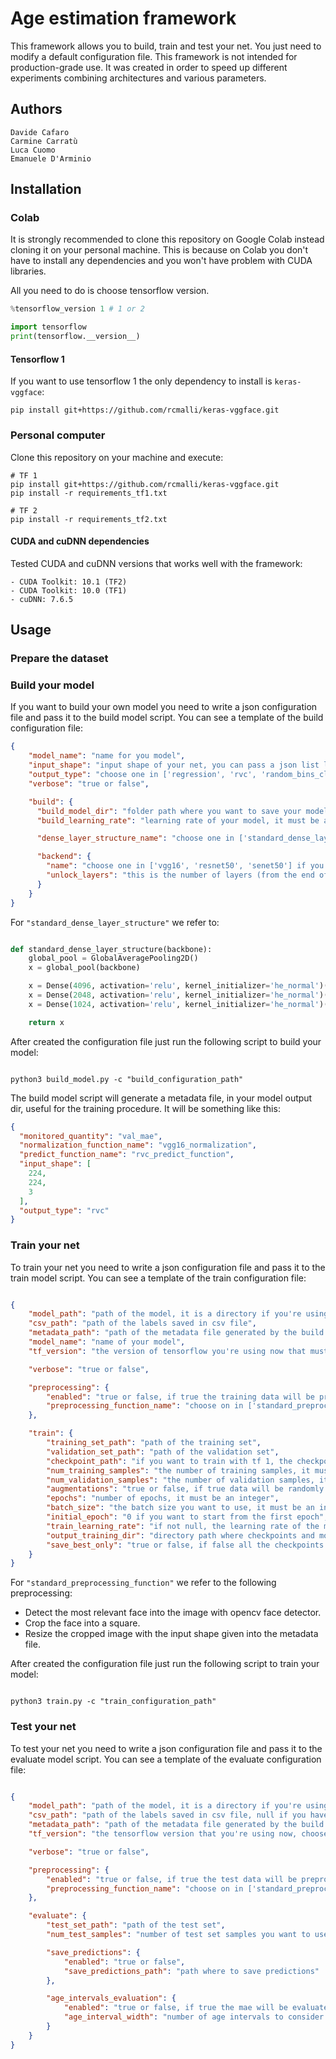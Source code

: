 # Age estimation framework

This framework allows you to build, train and test your net. You just need to modify a default configuration file.
This framework is not intended for production-grade use. It was created in order to speed up different experiments combining architectures and various parameters.

## Authors

```
Davide Cafaro
Carmine Carratù
Luca Cuomo
Emanuele D'Arminio
```

## Installation

### Colab
It is strongly recommended to clone this repository on Google Colab instead cloning it on your personal machine.
This is because on Colab you don't have to install any dependencies and you won't have problem with CUDA libraries.

All you need to do is choose tensorflow version.

```python 
%tensorflow_version 1 # 1 or 2

import tensorflow
print(tensorflow.__version__)
```

#### Tensorflow 1
If you want to use tensorflow 1 the only dependency to install is `keras-vggface`:

```shell script
pip install git+https://github.com/rcmalli/keras-vggface.git
```

### Personal computer

Clone this repository on your machine and execute:

```shell script
# TF 1
pip install git+https://github.com/rcmalli/keras-vggface.git
pip install -r requirements_tf1.txt

# TF 2
pip install -r requirements_tf2.txt
```
#### CUDA and cuDNN dependencies

Tested CUDA and cuDNN versions that works well with the framework:

```
- CUDA Toolkit: 10.1 (TF2)
- CUDA Toolkit: 10.0 (TF1)
- cuDNN: 7.6.5
```

## Usage

### Prepare the dataset

### Build your model

If you want to build your own model you need to write a json configuration file and pass it to the build model script.
You can see a template of the build configuration file:

```json
{
    "model_name": "name for you model",
    "input_shape": "input shape of your net, you can pass a json list like this [224, 224, 3]",
    "output_type": "choose one in ['regression', 'rvc', 'random_bins_classification']",
    "verbose": "true or false",

    "build": {
      "build_model_dir": "folder path where you want to save your model",
      "build_learning_rate": "learning rate of your model, it must be a number",

      "dense_layer_structure_name": "choose one in ['standard_dense_layer_structure', 'vgg16_dense_layer_structure']",

      "backend": {
        "name": "choose one in ['vgg16', 'resnet50', 'senet50'] if you're using TF1, choose one in ['vgg19'] if you're using TF2",
        "unlock_layers": "this is the number of layers (from the end of the net) you want to unlock for training, choose one in ['none', 'all', 1, 2, ..]"
      }
    }
}
```

For `"standard_dense_layer_structure"` we refer to:

```python

def standard_dense_layer_structure(backbone):
    global_pool = GlobalAveragePooling2D()
    x = global_pool(backbone)

    x = Dense(4096, activation='relu', kernel_initializer='he_normal')(x)
    x = Dense(2048, activation='relu', kernel_initializer='he_normal')(x)
    x = Dense(1024, activation='relu', kernel_initializer='he_normal')(x)

    return x

```

After created the configuration file just run the following script to build your model:

```shell script

python3 build_model.py -c "build_configuration_path"

```

The build model script will generate a metadata file, in your model output dir, useful for the training procedure. It will be something like this:

```json
{
  "monitored_quantity": "val_mae",
  "normalization_function_name": "vgg16_normalization",
  "predict_function_name": "rvc_predict_function",
  "input_shape": [
    224,
    224,
    3
  ],
  "output_type": "rvc"
}
```

### Train your net

To train your net you need to write a json configuration file and pass it to the train model script.
You can see a template of the train configuration file:

```json

{
    "model_path": "path of the model, it is a directory if you're using TF2, it is a file if you're using TF1",
    "csv_path": "path of the labels saved in csv file",
    "metadata_path": "path of the metadata file generated by the build script",
    "model_name": "name of your model",
    "tf_version": "the version of tensorflow you're using now that must be equal to the version you used to build the model, choose one in [1, 2]",

    "verbose": "true or false",

    "preprocessing": {
        "enabled": "true or false, if true the training data will be preprocessed",
        "preprocessing_function_name": "choose on in ['standard_preprocessing_function']"
    },

    "train": {
        "training_set_path": "path of the training set",
        "validation_set_path": "path of the validation set",
        "checkpoint_path": "if you want to train with tf 1, the checkpoint must be specified in model_path, this is useful only for models built with TF2.",
        "num_training_samples": "the number of training samples, it must be an integer",
        "num_validation_samples": "the number of validation samples, it must be an integer",
        "augmentations": "true or false, if true data will be randomly augmented with different corruptions during the training",
        "epochs": "number of epochs, it must be an integer",
        "batch_size": "the batch size you want to use, it must be an integer",
        "initial_epoch": "0 if you want to start from the first epoch",
        "train_learning_rate": "if not null, the learning rate of the model, chosen during the build, will be changed",
        "output_training_dir": "directory path where checkpoints and model outputs will be stored",
        "save_best_only": "true or false, if false all the checkpoints are going to be saved, otherwise only the best checkpoints"
    }
}

```

For `"standard_preprocessing_function"` we refer to the following preprocessing:

- Detect the most relevant face into the image with opencv face detector.
- Crop the face into a square.
- Resize the cropped image with the input shape given into the metadata file. 


After created the configuration file just run the following script to train your model:
```shell script

python3 train.py -c "train_configuration_path"

```

### Test your net

To test your net you need to write a json configuration file and pass it to the evaluate model script.
You can see a template of the evaluate configuration file:

```json

{
    "model_path": "path of the model, it is a directory if you're using TF2, it is a file if you're using TF1",
    "csv_path": "path of the labels saved in csv file, null if you have to test your net on images without labels",
    "metadata_path": "path of the metadata file generated by the build script",
    "tf_version": "the tensorflow version that you're using now, choose one in [1, 2]",

    "verbose": "true or false",

    "preprocessing": {
        "enabled": "true or false, if true the test data will be preprocessed",
        "preprocessing_function_name": "choose on in ['standard_preprocessing_function']"
    },

    "evaluate": {
        "test_set_path": "path of the test set",
        "num_test_samples": "number of test set samples you want to use, ignored if csv_path is null",

        "save_predictions": {
            "enabled": "true or false",
            "save_predictions_path": "path where to save predictions"
        },

        "age_intervals_evaluation": {
            "enabled": "true or false, if true the mae will be evaluated on different age intervals. Ignored if csv_path is null.",
            "age_interval_width": "number of age intervals to consider during age intervals evaluation, it must be a number. Ignored if csv_path is null."
        }
    }
}

```